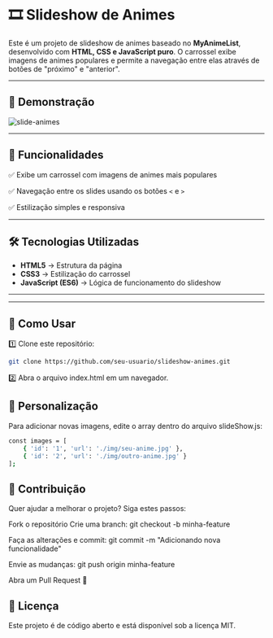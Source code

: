 # 🎞️ Slideshow de Animes

Este é um projeto de slideshow de animes baseado no **MyAnimeList**, desenvolvido com **HTML, CSS e JavaScript puro**. O carrossel exibe imagens de animes populares e permite a navegação entre elas através de botões de "próximo" e "anterior".

---

## 🚀 Demonstração  
![slide-animes](https://github.com/user-attachments/assets/b1cb6d6c-0dc8-4b0f-872d-791a6836f8bf)


  

---

## 📜 **Funcionalidades**
✅ Exibe um carrossel com imagens de animes mais populares

✅ Navegação entre os slides usando os botões `<` e `>`  

✅ Estilização simples e responsiva  

---

## 🛠 **Tecnologias Utilizadas**
- **HTML5** → Estrutura da página  
- **CSS3** → Estilização do carrossel  
- **JavaScript (ES6)** → Lógica de funcionamento do slideshow  

---


---

## 📖 **Como Usar**
1️⃣ Clone este repositório:  
```sh
git clone https://github.com/seu-usuario/slideshow-animes.git

```
2️⃣ Abra o arquivo index.html em um navegador.

## 📌 Personalização
Para adicionar novas imagens, edite o array dentro do arquivo slideShow.js:
```` sh
const images = [
    { 'id': '1', 'url': './img/seu-anime.jpg' },
    { 'id': '2', 'url': './img/outro-anime.jpg' }
];
````
## 📝 Contribuição 

Quer ajudar a melhorar o projeto? Siga estes passos:

Fork o repositório
Crie uma branch: git checkout -b minha-feature

Faça as alterações e commit: git commit -m "Adicionando nova funcionalidade"

Envie as mudanças: git push origin minha-feature

Abra um Pull Request 🚀

## 📄 Licença

Este projeto é de código aberto e está disponível sob a licença MIT.







